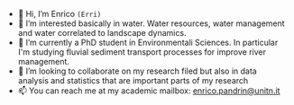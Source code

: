 - 👋 Hi, I’m Enrico `(Erri)`
- 👀 I’m interested basically in water. Water resources, water management and water correlated to landscape dynamics.
- 🌱 I’m currently a PhD student in Environmentali Sciences. In particular I'm studying fluvial sediment transport processes for improve river management.
- 💞️ I’m looking to collaborate on my research filed but also in data analysis and statistics that are important parts of my research
- 📫 You can reach me at my academic mailbox: enrico.pandrin@unitn.it

<!---
errip/errip is a ✨ special ✨ repository because its `README.md` (this file) appears on your GitHub profile.
You can click the Preview link to take a look at your changes.
--->

